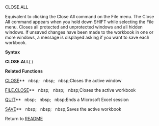 CLOSE.ALL

Equivalent to clicking the Close All command on the File menu. The Close
All command appears when you hold down SHIFT while selecting the File
menu. Closes all protected and unprotected windows and all hidden
windows. If unsaved changes have been made to the workbook in one or
more windows, a message is displayed asking if you want to save each
workbook.

**Syntax**

**CLOSE.ALL**( )

**Related Functions**

[CLOSE](CLOSE.md)**&nbsp;&nbsp;&nbsp;nbsp;&nbsp;&nbsp;&nbsp;nbsp;&nbsp;&nbsp;&nbsp;nbsp;Closes the active window

[FILE.CLOSE](FILE.CLOSE.md)**&nbsp;&nbsp;&nbsp;nbsp;&nbsp;&nbsp;&nbsp;nbsp;&nbsp;&nbsp;&nbsp;nbsp;Closes the active workbook

[QUIT](QUIT.md)**&nbsp;&nbsp;&nbsp;nbsp;&nbsp;&nbsp;&nbsp;nbsp;&nbsp;&nbsp;&nbsp;nbsp;Ends a Microsoft Excel session

[SAVE](SAVE.md)**&nbsp;&nbsp;&nbsp;nbsp;&nbsp;&nbsp;&nbsp;nbsp;&nbsp;&nbsp;&nbsp;nbsp;Saves the active workbook



Return to [README](README.md)


